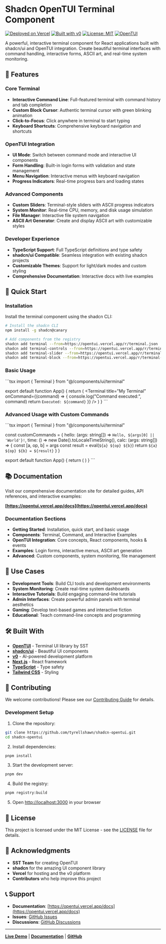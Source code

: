 # Shadcn OpenTUI Terminal Component

[![Deployed on Vercel](https://img.shields.io/badge/Deployed%20on-Vercel-black?style=for-the-badge&logo=vercel)](https://opentui.vercel.app)
[![Built with v0](https://img.shields.io/badge/Built%20with-v0.app-black?style=for-the-badge)](https://v0.app)
[![License: MIT](https://img.shields.io/badge/License-MIT-yellow.svg?style=for-the-badge)](https://opensource.org/licenses/MIT)
[![OpenTUI](https://img.shields.io/badge/Powered%20by-OpenTUI-green?style=for-the-badge)](https://github.com/sst/opentui)

A powerful, interactive terminal component for React applications built with shadcn/ui and OpenTUI integration. Create beautiful terminal interfaces with command handling, interactive forms, ASCII art, and real-time system monitoring.

## 🌟 Features

### Core Terminal
- **Interactive Command Line**: Full-featured terminal with command history and tab completion
- **Custom Block Cursor**: Authentic terminal cursor with green blinking animation
- **Click-to-Focus**: Click anywhere in terminal to start typing
- **Keyboard Shortcuts**: Comprehensive keyboard navigation and shortcuts

### OpenTUI Integration
- **UI Mode**: Switch between command mode and interactive UI components
- **Form Handling**: Built-in login forms with validation and state management
- **Menu Navigation**: Interactive menus with keyboard navigation
- **Progress Indicators**: Real-time progress bars and loading states

### Advanced Components
- **Custom Sliders**: Terminal-style sliders with ASCII progress indicators
- **System Monitor**: Real-time CPU, memory, and disk usage simulation
- **File Manager**: Interactive file system navigation
- **ASCII Art Generator**: Create and display ASCII art with customizable styles

### Developer Experience
- **TypeScript Support**: Full TypeScript definitions and type safety
- **shadcn/ui Compatible**: Seamless integration with existing shadcn projects
- **Customizable Themes**: Support for light/dark modes and custom styling
- **Comprehensive Documentation**: Interactive docs with live examples

## 🚀 Quick Start

### Installation

Install the terminal component using the shadcn CLI:

```bash
# Install the shadcn CLI
npm install -g shadcn@canary

# Add components from the registry
shadcn add terminal --from=https://opentui.vercel.app/r/terminal.json
shadcn add terminal-controls --from=https://opentui.vercel.app/r/terminal-controls.json
shadcn add terminal-slider --from=https://opentui.vercel.app/r/terminal-slider.json
shadcn add terminal-block --from=https://opentui.vercel.app/r/terminal-block.json
```

### Basic Usage

\`\`\`tsx
import { Terminal } from "@/components/ui/terminal"

export default function App() {
  return (
    <Terminal
      title="My Terminal"
      onCommand={(command) => {
        console.log("Command executed:", command)
        return `Executed: ${command}`
      }}
    />
  )
}
\`\`\`

### Advanced Usage with Custom Commands

\`\`\`tsx
import { Terminal } from "@/components/ui/terminal"

const customCommands = {
  hello: (args: string[]) => `Hello, ${args[0] || 'World'}!`,
  time: () => new Date().toLocaleTimeString(),
  calc: (args: string[]) => {
    const [a, op, b] = args
    const result = eval(`${a} ${op} ${b}`)
    return `${a} ${op} ${b} = ${result}`
  }
}

export default function App() {
  return (
    <Terminal
      title="Advanced Terminal"
      commands={customCommands}
      variant="compact"
      showWelcome={true}
    />
  )
}
\`\`\`

## 📚 Documentation

Visit our comprehensive documentation site for detailed guides, API references, and interactive examples:

**[https://opentui.vercel.app/docs](https://opentui.vercel.app/docs)**

### Documentation Sections

- **Getting Started**: Installation, quick start, and basic usage
- **Components**: Terminal, Command, and Interactive Examples
- **OpenTUI Integration**: Core concepts, React components, hooks & events
- **Examples**: Login forms, interactive menus, ASCII art generation
- **Advanced**: Custom components, system monitoring, file management

## 🎯 Use Cases

- **Development Tools**: Build CLI tools and development environments
- **System Monitoring**: Create real-time system dashboards
- **Interactive Tutorials**: Build engaging command-line tutorials
- **Admin Interfaces**: Create powerful admin panels with terminal aesthetics
- **Gaming**: Develop text-based games and interactive fiction
- **Educational**: Teach command-line concepts and programming

## 🛠️ Built With

- **[OpenTUI](https://github.com/sst/opentui)** - Terminal UI library by SST
- **[shadcn/ui](https://ui.shadcn.com/)** - Beautiful UI components
- **[v0](https://v0.app)** - AI-powered development platform
- **[Next.js](https://nextjs.org/)** - React framework
- **[TypeScript](https://www.typescriptlang.org/)** - Type safety
- **[Tailwind CSS](https://tailwindcss.com/)** - Styling

## 🤝 Contributing

We welcome contributions! Please see our [Contributing Guide](CONTRIBUTING.md) for details.

### Development Setup

1. Clone the repository:
```bash
git clone https://github.com/tyrellshawn/shadcn-opentui.git
cd shadcn-opentui
```

2. Install dependencies:
```bash
pnpm install
```

3. Start the development server:
```bash
pnpm dev
```

4. Build the registry:
```bash
pnpm registry:build
```

5. Open [http://localhost:3000](http://localhost:3000) in your browser

## 📄 License

This project is licensed under the MIT License - see the [LICENSE](LICENSE) file for details.

## 🙏 Acknowledgments

- **SST Team** for creating OpenTUI
- **shadcn** for the amazing UI component library
- **Vercel** for hosting and the v0 platform
- **Contributors** who help improve this project

## 📞 Support

- **Documentation**: [https://opentui.vercel.app/docs](https://opentui.vercel.app/docs)
- **Issues**: [GitHub Issues](https://github.com/tyrellshawn/shadcn-opentui/issues)
- **Discussions**: [GitHub Discussions](https://github.com/tyrellshawn/shadcn-opentui/discussions)

---

**[Live Demo](https://opentui.vercel.app)** | **[Documentation](https://opentui.vercel.app/docs)** | **[GitHub](https://github.com/tyrellshawn/shadcn-opentui)**
